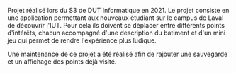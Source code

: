 Projet réalisé lors du S3 de DUT Informatique en 2021. Le projet consiste en une application permettant aux nouveaux étudiant sur le campus de Laval de découvrir l'IUT.
Pour cela ils doivent se déplacer entre différents points d'intérêts, chacun accompagné d'une description du batiment et d'un mini jeu qui permet de rendre l'expérience plus ludique.

Une maintenance de ce projet a été réalisé afin de rajouter une sauvegarde et un affichage des points déjà visité.
